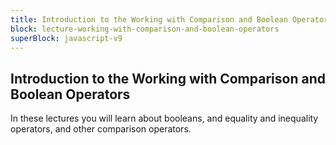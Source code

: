 ```yaml
---
title: Introduction to the Working with Comparison and Boolean Operators
block: lecture-working-with-comparison-and-boolean-operators
superBlock: javascript-v9
---
```


## Introduction to the Working with Comparison and Boolean Operators

In these lectures you will learn about booleans, and equality and inequality operators, and other comparison operators.
